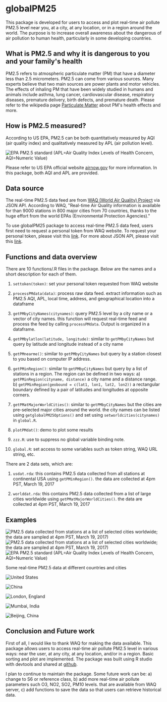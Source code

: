 # globalPM25


This package is developed for users to access and plot real-time air pollute PM2.5 level near you, at a city, at any location, or in a region around the world. The purpose is to increase overall awareness about the dangerous of air pollution to human health, particularly in some developing countries. 


## What is PM2.5 and why it is dangerous to you and your family's health

PM2.5 refers to atmospheric particulate matter (PM) that have a diameter less than 2.5 micrometers. PM2.5 can come from various sources. Many experts believe that two main sources are power plants and motor vehicles. The effects of inhaling PM that have been widely studied in humans and animals include asthma, lung cancer, cardiovascular disease, respiratory diseases, premature delivery, birth defects, and premature death. Please refer to the wikipedia page [Particulate Matter](https://en.wikipedia.org/wiki/Particulates) about PM's health effects and more.  


## How is PM2.5 measured?

According to US EPA, PM2.5 can be both quantitatively measured by AQI  (air quality index) and qualitatively measured by APL (air pollution level). 

![EPA PM2.5 standard (APL=Air Quality Index Levels of Health Concern, AQI=Numeric Value)](vignettes/EPApm25AQIOverview.png)

Please refer to US EPA official website [airnow.gov](https://airnow.gov/index.cfm?action=aqibasics.aqi) for more information. In this package, both AQI and APL are provided. 


## Data source 

The real-time PM2.5 data feed are from [WAQ (World Air Quality) Project](http://www.aqicn.org) via JSON API. According to WAQ, "Real-time Air Quality information is available for than 9000 stations in 800 major cities from 70 countries, thanks to the huge effort from the world EPAs (Environmental Protection Agencies)." 

To use globalPM25 package to access real-time PM2.5 data feed, users first need to request a personal token from WAQ website. To request your personal token, please visit this [link](http://aqicn.org/data-platform/token/). For more about JSON API, please visit this [link](http://aqicn.org/json-api/doc/).


## Functions and data overview 

There are 10 functions/.R files in the package. Below are the names and a short description for each of them.

1. `settoken(token)`: set your personal token requested from WAQ website

1. `processPMdata(data)`: process raw data feed. extract information such as PM2.5 AQI, APL, local time, address, and geographical location into a dataframe  

1. `getPMbyCityNames(citynames)`: query PM2.5 level by a city name or a vector of city names. this function will request real-time feed and process the feed by calling `processPMdata`. Output is organized in a dataframe. 

1. `getPMbylatlon(latitude, longitude)`: similar to `getPMbyCityNames` but query by latitude and longitude instead of a city name

1. `getPMnearme()`: similar to `getPMbyCityNames` but query by a station closest to you based on computer IP address.  

1. `getPMinRegion()`: similar to `getPMbyCityNames` but query by a list of stations in a region. The region can be defined in two ways: a) `getPMinRegion(cityname, distance)` a city name and a distance range. b) `getPMinRegion(geobound = c(lat1, lon1, lat2, lon2))` a rectangular boundary defined by a pair of latitudes and longitudes at opposite corners. 

1. `getPMatMajorWorldCities()`: similar to `getPMbyCityNames` but the cities are pre-selected major cities around the world. the city names can be listed using `getglobalPM25Options()` and set using `setworldcities(citynames)` in `global.R`. 

1. `plotPMdat()`: demo to plot some results

1. `zzz.R`: use to suppress no global variable binding note. 

1. `global.R`: set access to some variables such as token string, WAQ URL string, etc.

There are 2 data sets, which are:

1. `usdat.rda`: this contains PM2.5 data collected from all stations at continental USA using `getPMinRegion()`. the data are collected at 4pm PST, March 19, 2017

1. `worlddat.rda`: this contains PM2.5 data collected from a list of large cities worldwide using `getPMatMajorWorldCities()`. the data are collected at 4pm PST, March 19, 2017

## Examples
![PM2.5 data collected from stations at a list of selected cities worldwide; the data are sampled at 4pm PST, March 19, 2017)](vignettes/sampleworlddat.png)
![PM2.5 data collected from stations at a list of selected cities worldwide; the data are sampled at 4pm PST, March 19, 2017)](vignettes/sampleworldcityrankings.png)
![EPA PM2.5 standard (APL=Air Quality Index Levels of Health Concern, AQI=Numeric Value)](vignettes/sampleUSdat.png)

Some real-time PM2.5 data at different countries and cities

![United States](vignettes/usa.png)

![China](vignettes/china.png)

![London, England](vignettes/London.png)

![Mumbai, India](vignettes/Mumbai.png)

![Beijing, China](vignettes/beijing.png)


## Conclusion and Future work
First of all, I would like to thank WAQ for making the data available. This package allows users to access real-time air pollute PM2.5 level in various ways: near the user, at any city, at any location, and/or in a region. Basic sorting and plot are implemented. The package was built using R studio with devtools and shared at [github](https://github.com/jinhuali/globalPM25). 

I plan to continue to maintain the package. Some future work can be: a) change to S6 or reference class, b) add more real-time air pollute parameters such O3, NO2, SO2, PM10 levels. that are available from WAQ server, c) add functions to save the data so that users can retrieve historical data. 

